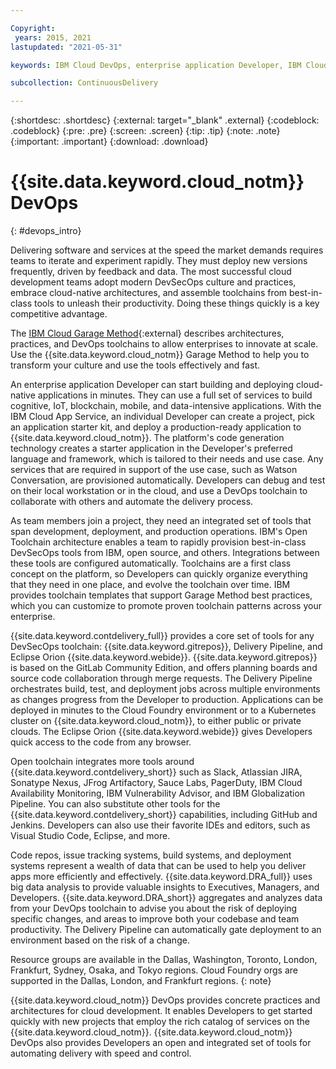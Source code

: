 ```yaml
---

Copyright:
 years: 2015, 2021
lastupdated: "2021-05-31"

keywords: IBM Cloud DevOps, enterprise application Developer, IBM Cloud Garage Method, DevOps toolchain, DevSecOps

subcollection: ContinuousDelivery

---
```


{:shortdesc: .shortdesc}
{:external: target="_blank" .external}
{:codeblock: .codeblock}
{:pre: .pre}
{:screen: .screen}
{:tip: .tip}
{:note: .note}
{:important: .important}
{:download: .download}


# {{site.data.keyword.cloud_notm}} DevOps
{: #devops_intro}

Delivering software and services at the speed the market demands requires teams to iterate and experiment rapidly. They must deploy new versions frequently, driven by feedback and data. The most successful cloud development teams adopt modern DevSecOps culture and practices, embrace cloud-native architectures, and assemble toolchains from best-in-class tools to unleash their productivity. Doing these things quickly is a key competitive advantage.

The [IBM Cloud Garage Method](https://www.ibm.com/cloud/garage){:external} describes architectures, practices, and DevOps toolchains to allow enterprises to innovate at scale. Use the {{site.data.keyword.cloud_notm}} Garage Method to help you to transform your culture and use the tools effectively and fast.

An enterprise application Developer can start building and deploying cloud-native applications in minutes. They can use a full set of services to build cognitive, IoT, blockchain, mobile, and data-intensive applications. With the IBM Cloud App Service, an individual Developer can create a project, pick an application starter kit, and deploy a production-ready application to {{site.data.keyword.cloud_notm}}. The platform's code generation technology creates a starter application in the Developer's preferred language and framework, which is tailored to their needs and use case. Any services that are required in support of the use case, such as Watson Conversation, are provisioned automatically. Developers can debug and test on their local workstation or in the cloud, and use a DevOps toolchain to collaborate with others and automate the delivery process.

As team members join a project, they need an integrated set of tools that span development, deployment, and production operations. IBM's Open Toolchain architecture enables a team to rapidly provision best-in-class DevSecOps tools from IBM, open source, and others. Integrations between these tools are configured automatically. Toolchains are a first class concept on the platform, so Developers can quickly organize everything that they need in one place, and evolve the toolchain over time. IBM provides toolchain templates that support Garage Method best practices, which you can customize to promote proven toolchain patterns across your enterprise.

{{site.data.keyword.contdelivery_full}} provides a core set of tools for any DevSecOps toolchain: {{site.data.keyword.gitrepos}}, Delivery Pipeline, and Eclipse Orion {{site.data.keyword.webide}}. {{site.data.keyword.gitrepos}} is based on the GitLab Community Edition, and offers planning boards and source code collaboration through merge requests. The Delivery Pipeline orchestrates build, test, and deployment jobs across multiple environments as changes progress from the Developer to production. Applications can be deployed in minutes to the Cloud Foundry environment or to a Kubernetes cluster on {{site.data.keyword.cloud_notm}}, to either public or private clouds. The Eclipse Orion {{site.data.keyword.webide}} gives Developers quick access to the code from any browser.

Open toolchain integrates more tools around {{site.data.keyword.contdelivery_short}} such as Slack, Atlassian JIRA, Sonatype Nexus, JFrog Artifactory, Sauce Labs, PagerDuty, IBM Cloud Availability Monitoring, IBM Vulnerability Advisor, and IBM Globalization Pipeline. You can also substitute other tools for the {{site.data.keyword.contdelivery_short}} capabilities, including GitHub and Jenkins. Developers can also use their favorite IDEs and editors, such as Visual Studio Code, Eclipse, and more.

Code repos, issue tracking systems, build systems, and deployment systems represent a wealth of data that can be used to help you deliver apps more efficiently and effectively. {{site.data.keyword.DRA_full}} uses big data analysis to provide valuable insights to Executives, Managers, and Developers. {{site.data.keyword.DRA_short}} aggregates and analyzes data from your DevOps toolchain to advise you about the risk of deploying specific changes, and areas to improve both your codebase and team productivity. The Delivery Pipeline can automatically gate deployment to an environment based on the risk of a change.

Resource groups are available in the Dallas, Washington, Toronto, London, Frankfurt, Sydney, Osaka, and Tokyo regions. Cloud Foundry orgs are supported in the Dallas, London, and Frankfurt regions.
{: note}

{{site.data.keyword.cloud_notm}} DevOps provides concrete practices and architectures for cloud development. It enables Developers to get started quickly with new projects that employ the rich catalog of services on the {{site.data.keyword.cloud_notm}}. {{site.data.keyword.cloud_notm}} DevOps also provides Developers an open and integrated set of tools for automating delivery with speed and control.
